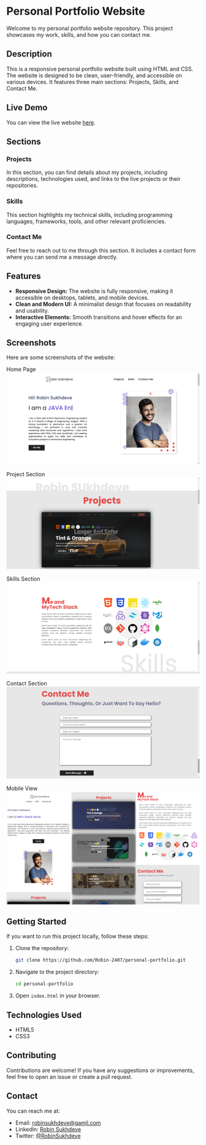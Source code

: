 # Personal Portfolio Website

Welcome to my personal portfolio website repository. This project showcases my work, skills, and how you can contact me.

## Description

This is a responsive personal portfolio website built using HTML and CSS. The website is designed to be clean, user-friendly, and accessible on various devices. It features three main sections: Projects, Skills, and Contact Me.

## Live Demo

You can view the live website [here](https://robin-2407.github.io/personal-portfolio/).

## Sections

### Projects

In this section, you can find details about my projects, including descriptions, technologies used, and links to the live projects or their repositories.

### Skills

This section highlights my technical skills, including programming languages, frameworks, tools, and other relevant proficiencies.

### Contact Me

Feel free to reach out to me through this section. It includes a contact form where you can send me a message directly.

## Features

- **Responsive Design:** The website is fully responsive, making it accessible on desktops, tablets, and mobile devices.
- **Clean and Modern UI:** A minimalist design that focuses on readability and usability.
- **Interactive Elements:** Smooth transitions and hover effects for an engaging user experience.

## Screenshots

Here are some screenshots of the website:

Home Page
![Home Page](images/preview/img1.png)

Project Section
![Project Section](images/preview/img2.png)

Skills Section
![Skill Section](images/preview/img4.png)

Contact Section
![Contact Section](images/preview/img5.png)

Mobile View
![Mobile View](images/preview/mobile.png)

## Getting Started

If you want to run this project locally, follow these steps:

1. Clone the repository:
    ```bash
    git clone https://github.com/Robin-2407/personal-portfolio.git
    ```
2. Navigate to the project directory:
    ```bash
    cd personal-portfolio
    ```
3. Open `index.html` in your browser.

## Technologies Used

- HTML5
- CSS3

## Contributing

Contributions are welcome! If you have any suggestions or improvements, feel free to open an issue or create a pull request.

## Contact

You can reach me at:
- Email: robinsukhdeve@gamil.com
- LinkedIn: [Robin Sukhdeve](https://www.linkedin.com/in/robin-sukhdeve-221569239/)
- Twitter: [@RobinSukhdeve](https://twitter.com/RobinSukhdeve)
